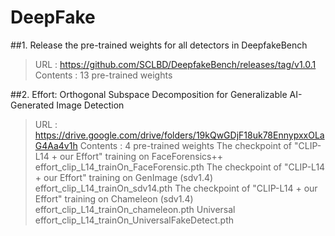 # DeepFake
##1. Release the pre-trained weights for all detectors in DeepfakeBench
> URL : https://github.com/SCLBD/DeepfakeBench/releases/tag/v1.0.1
> Contents : 13 pre-trained weights

##2. Effort: Orthogonal Subspace Decomposition for Generalizable AI-Generated Image Detection
> URL : https://drive.google.com/drive/folders/19kQwGDjF18uk78EnnypxxOLaG4Aa4v1h
> Contents : 4 pre-trained weights
		The checkpoint of "CLIP-L14 + our Effort" training on FaceForensics++
			effort_clip_L14_trainOn_FaceForensic.pth
		The checkpoint of "CLIP-L14 + our Effort" training on GenImage (sdv1.4)
			effort_clip_L14_trainOn_sdv14.pth
		The checkpoint of "CLIP-L14 + our Effort" training on Chameleon (sdv1.4)
			effort_clip_L14_trainOn_chameleon.pth
		Universal
			effort_clip_L14_trainOn_UniversalFakeDetect.pth

